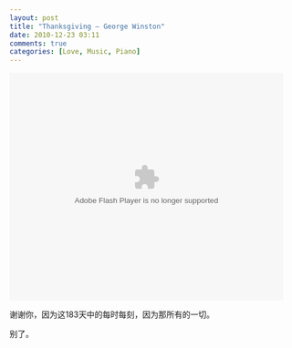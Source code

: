 ```yaml
---
layout: post
title: "Thanksgiving – George Winston"
date: 2010-12-23 03:11 
comments: true
categories: [Love, Music, Piano]
---
```


<embed src="http://www.tudou.com/v/Fd3jlt-2xaQ/&resourceId=0_05_02_99/v.swf" type="application/x-shockwave-flash" allowscriptaccess="always" allowfullscreen="true" wmode="opaque" width="480" height="400" />

谢谢你，因为这183天中的每时每刻，因为那所有的一切。

别了。

